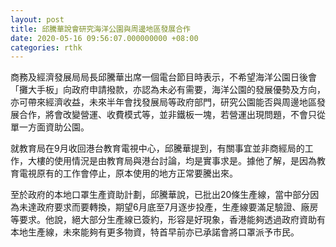 ```yaml
---
layout: post
title: 邱騰華說會研究海洋公園與周邊地區發展合作
date: 2020-05-16 09:56:07.000000000 +08:00
categories: rthk
---
```


商務及經濟發展局局長邱騰華出席一個電台節目時表示，不希望海洋公園日後會「攤大手板」向政府申請撥款，亦認為未必有需要，海洋公園的發展優勢及方向，亦可帶來經濟收益，未來半年會找發展局等政府部門，研究公園能否與周邊地區發展合作，將會改變營運、收費模式等，並非鐵板一塊，若營運出現問題，不會只從單一方面資助公園。

就教育局在9月收回港台教育電視中心，邱騰華提到，有關事宜並非商經局的工作，大樓的使用情況是由教育局與港台討論，均是實事求是。據他了解，是因為教育電視原有的工作會停止，原本使用的地方正常要騰出來。

至於政府的本地口罩生產資助計劃，邱騰華說，已批出20條生產線，當中部分因為未達政府要求而要轉換，期望6月底至7月逐步投產，生產線要滿足驗證、廠房等要求。他說，絕大部分生產線已簽約，形容是好現象，香港能夠透過政府資助有本地生產線，未來能夠有更多物資，特首早前亦已承諾會將口罩派予市民。
